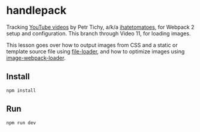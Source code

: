 # handlepack

Tracking [YouTube videos](https://www.youtube.com/playlist?list=PLkEZWD8wbltnRp6nRR8kv97RbpcUdNawY) by Petr Tichy, a/k/a [ihatetomatoes](https://ihatetomatoes.net/), for Webpack 2 setup and configuration. This branch through Video 11, for loading images. 

This lesson goes over how to output images from CSS and a static or template source file using [file-loader](https://github.com/webpack-contrib/file-loader), and how to optimize images using [image-webpack-loader](https://github.com/tcoopman/image-webpack-loader).

## Install

`npm install`

## Run

`npm run dev`